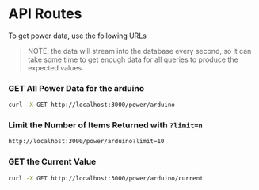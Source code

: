 # API Routes

To get power data, use the following URLs

> NOTE: the data will stream into the database every second, so it can take some time to get enough data for all queries to produce the expected values.

### GET All Power Data for the arduino

```bash
curl -X GET http://localhost:3000/power/arduino
```

### Limit the Number of Items Returned with `?limit=n`

```bash
http://localhost:3000/power/arduino?limit=10
```

### GET the Current Value

```bash
curl -X GET http://localhost:3000/power/arduino/current
```
